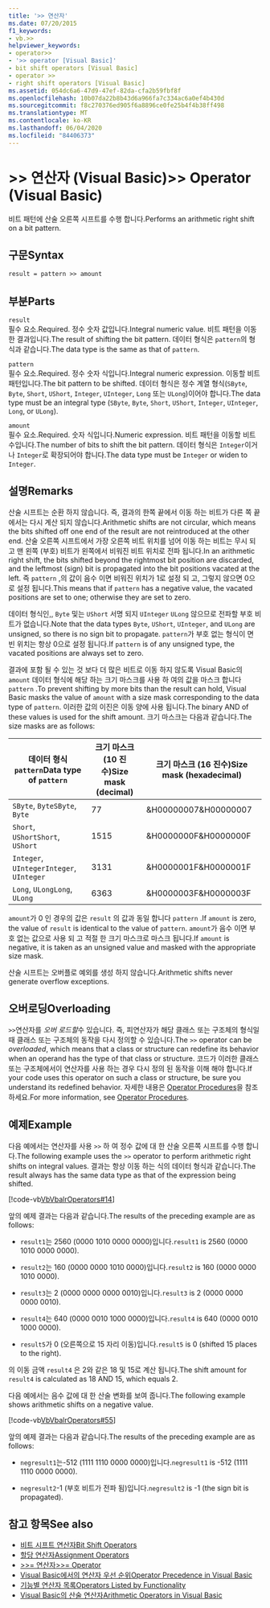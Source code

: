 ```yaml
---
title: '>> 연산자'
ms.date: 07/20/2015
f1_keywords:
- vb.>>
helpviewer_keywords:
- operator>>
- '>> operator [Visual Basic]'
- bit shift operators [Visual Basic]
- operator >>
- right shift operators [Visual Basic]
ms.assetid: 054dc6a6-47d9-47ef-82da-cfa2b59fbf8f
ms.openlocfilehash: 10b07da22b8b43d6a966fa7c334ac6a0ef4b430d
ms.sourcegitcommit: f8c270376ed905f6a8896ce0fe25b4f4b38ff498
ms.translationtype: MT
ms.contentlocale: ko-KR
ms.lasthandoff: 06/04/2020
ms.locfileid: "84406373"
---
```

# <a name="-operator-visual-basic"></a><span data-ttu-id="10d40-102">>> 연산자 (Visual Basic)</span><span class="sxs-lookup"><span data-stu-id="10d40-102">>> Operator (Visual Basic)</span></span>
<span data-ttu-id="10d40-103">비트 패턴에 산술 오른쪽 시프트를 수행 합니다.</span><span class="sxs-lookup"><span data-stu-id="10d40-103">Performs an arithmetic right shift on a bit pattern.</span></span>  
  
## <a name="syntax"></a><span data-ttu-id="10d40-104">구문</span><span class="sxs-lookup"><span data-stu-id="10d40-104">Syntax</span></span>  
  
```vb  
result = pattern >> amount  
```  
  
## <a name="parts"></a><span data-ttu-id="10d40-105">부분</span><span class="sxs-lookup"><span data-stu-id="10d40-105">Parts</span></span>  
 `result`  
 <span data-ttu-id="10d40-106">필수 요소.</span><span class="sxs-lookup"><span data-stu-id="10d40-106">Required.</span></span> <span data-ttu-id="10d40-107">정수 숫자 값입니다.</span><span class="sxs-lookup"><span data-stu-id="10d40-107">Integral numeric value.</span></span> <span data-ttu-id="10d40-108">비트 패턴을 이동한 결과입니다.</span><span class="sxs-lookup"><span data-stu-id="10d40-108">The result of shifting the bit pattern.</span></span> <span data-ttu-id="10d40-109">데이터 형식은 `pattern`의 형식과 같습니다.</span><span class="sxs-lookup"><span data-stu-id="10d40-109">The data type is the same as that of `pattern`.</span></span>  
  
 `pattern`  
 <span data-ttu-id="10d40-110">필수 요소.</span><span class="sxs-lookup"><span data-stu-id="10d40-110">Required.</span></span> <span data-ttu-id="10d40-111">정수 숫자 식입니다.</span><span class="sxs-lookup"><span data-stu-id="10d40-111">Integral numeric expression.</span></span> <span data-ttu-id="10d40-112">이동할 비트 패턴입니다.</span><span class="sxs-lookup"><span data-stu-id="10d40-112">The bit pattern to be shifted.</span></span> <span data-ttu-id="10d40-113">데이터 형식은 정수 계열 형식(`SByte`, `Byte`, `Short`, `UShort`, `Integer`, `UInteger`, `Long` 또는 `ULong`)이어야 합니다.</span><span class="sxs-lookup"><span data-stu-id="10d40-113">The data type must be an integral type (`SByte`, `Byte`, `Short`, `UShort`, `Integer`, `UInteger`, `Long`, or `ULong`).</span></span>  
  
 `amount`  
 <span data-ttu-id="10d40-114">필수 요소.</span><span class="sxs-lookup"><span data-stu-id="10d40-114">Required.</span></span> <span data-ttu-id="10d40-115">숫자 식입니다.</span><span class="sxs-lookup"><span data-stu-id="10d40-115">Numeric expression.</span></span> <span data-ttu-id="10d40-116">비트 패턴을 이동할 비트 수입니다.</span><span class="sxs-lookup"><span data-stu-id="10d40-116">The number of bits to shift the bit pattern.</span></span> <span data-ttu-id="10d40-117">데이터 형식은 `Integer`이거나 `Integer`로 확장되어야 합니다.</span><span class="sxs-lookup"><span data-stu-id="10d40-117">The data type must be `Integer` or widen to `Integer`.</span></span>  
  
## <a name="remarks"></a><span data-ttu-id="10d40-118">설명</span><span class="sxs-lookup"><span data-stu-id="10d40-118">Remarks</span></span>  
 <span data-ttu-id="10d40-119">산술 시프트는 순환 하지 않습니다. 즉, 결과의 한쪽 끝에서 이동 하는 비트가 다른 쪽 끝에서는 다시 계산 되지 않습니다.</span><span class="sxs-lookup"><span data-stu-id="10d40-119">Arithmetic shifts are not circular, which means the bits shifted off one end of the result are not reintroduced at the other end.</span></span> <span data-ttu-id="10d40-120">산술 오른쪽 시프트에서 가장 오른쪽 비트 위치를 넘어 이동 하는 비트는 무시 되 고 맨 왼쪽 (부호) 비트가 왼쪽에서 비워진 비트 위치로 전파 됩니다.</span><span class="sxs-lookup"><span data-stu-id="10d40-120">In an arithmetic right shift, the bits shifted beyond the rightmost bit position are discarded, and the leftmost (sign) bit is propagated into the bit positions vacated at the left.</span></span> <span data-ttu-id="10d40-121">즉 `pattern` ,의 값이 음수 이면 비워진 위치가 1로 설정 되 고, 그렇지 않으면 0으로 설정 됩니다.</span><span class="sxs-lookup"><span data-stu-id="10d40-121">This means that if `pattern` has a negative value, the vacated positions are set to one; otherwise they are set to zero.</span></span>  
  
 <span data-ttu-id="10d40-122">데이터 형식인,, `Byte` 및는 `UShort` 서명 되지 `UInteger` `ULong` 않으므로 전파할 부호 비트가 없습니다.</span><span class="sxs-lookup"><span data-stu-id="10d40-122">Note that the data types `Byte`, `UShort`, `UInteger`, and `ULong` are unsigned, so there is no sign bit to propagate.</span></span> <span data-ttu-id="10d40-123">`pattern`가 부호 없는 형식이 면 빈 위치는 항상 0으로 설정 됩니다.</span><span class="sxs-lookup"><span data-stu-id="10d40-123">If `pattern` is of any unsigned type, the vacated positions are always set to zero.</span></span>  
  
 <span data-ttu-id="10d40-124">결과에 포함 될 수 있는 것 보다 더 많은 비트로 이동 하지 않도록 Visual Basic의 `amount` 데이터 형식에 해당 하는 크기 마스크를 사용 하 여의 값을 마스크 합니다 `pattern` .</span><span class="sxs-lookup"><span data-stu-id="10d40-124">To prevent shifting by more bits than the result can hold, Visual Basic masks the value of `amount` with a size mask corresponding to the data type of `pattern`.</span></span> <span data-ttu-id="10d40-125">이러한 값의 이진은 이동 양에 사용 됩니다.</span><span class="sxs-lookup"><span data-stu-id="10d40-125">The binary AND of these values is used for the shift amount.</span></span> <span data-ttu-id="10d40-126">크기 마스크는 다음과 같습니다.</span><span class="sxs-lookup"><span data-stu-id="10d40-126">The size masks are as follows:</span></span>  
  
|<span data-ttu-id="10d40-127">데이터 형식`pattern`</span><span class="sxs-lookup"><span data-stu-id="10d40-127">Data type of `pattern`</span></span>|<span data-ttu-id="10d40-128">크기 마스크 (10 진수)</span><span class="sxs-lookup"><span data-stu-id="10d40-128">Size mask (decimal)</span></span>|<span data-ttu-id="10d40-129">크기 마스크 (16 진수)</span><span class="sxs-lookup"><span data-stu-id="10d40-129">Size mask (hexadecimal)</span></span>|  
|----------------------------|---------------------------|-------------------------------|  
|<span data-ttu-id="10d40-130">`SByte`, `Byte`</span><span class="sxs-lookup"><span data-stu-id="10d40-130">`SByte`, `Byte`</span></span>|<span data-ttu-id="10d40-131">7</span><span class="sxs-lookup"><span data-stu-id="10d40-131">7</span></span>|<span data-ttu-id="10d40-132">&H00000007</span><span class="sxs-lookup"><span data-stu-id="10d40-132">&H00000007</span></span>|  
|<span data-ttu-id="10d40-133">`Short`, `UShort`</span><span class="sxs-lookup"><span data-stu-id="10d40-133">`Short`, `UShort`</span></span>|<span data-ttu-id="10d40-134">15</span><span class="sxs-lookup"><span data-stu-id="10d40-134">15</span></span>|<span data-ttu-id="10d40-135">&H0000000F</span><span class="sxs-lookup"><span data-stu-id="10d40-135">&H0000000F</span></span>|  
|<span data-ttu-id="10d40-136">`Integer`, `UInteger`</span><span class="sxs-lookup"><span data-stu-id="10d40-136">`Integer`, `UInteger`</span></span>|<span data-ttu-id="10d40-137">31</span><span class="sxs-lookup"><span data-stu-id="10d40-137">31</span></span>|<span data-ttu-id="10d40-138">&H0000001F</span><span class="sxs-lookup"><span data-stu-id="10d40-138">&H0000001F</span></span>|  
|<span data-ttu-id="10d40-139">`Long`, `ULong`</span><span class="sxs-lookup"><span data-stu-id="10d40-139">`Long`, `ULong`</span></span>|<span data-ttu-id="10d40-140">63</span><span class="sxs-lookup"><span data-stu-id="10d40-140">63</span></span>|<span data-ttu-id="10d40-141">&H0000003F</span><span class="sxs-lookup"><span data-stu-id="10d40-141">&H0000003F</span></span>|  
  
 <span data-ttu-id="10d40-142">`amount`가 0 인 경우의 값은 `result` 의 값과 동일 합니다 `pattern` .</span><span class="sxs-lookup"><span data-stu-id="10d40-142">If `amount` is zero, the value of `result` is identical to the value of `pattern`.</span></span> <span data-ttu-id="10d40-143">`amount`가 음수 이면 부호 없는 값으로 사용 되 고 적절 한 크기 마스크로 마스크 됩니다.</span><span class="sxs-lookup"><span data-stu-id="10d40-143">If `amount` is negative, it is taken as an unsigned value and masked with the appropriate size mask.</span></span>  
  
 <span data-ttu-id="10d40-144">산술 시프트는 오버플로 예외를 생성 하지 않습니다.</span><span class="sxs-lookup"><span data-stu-id="10d40-144">Arithmetic shifts never generate overflow exceptions.</span></span>  
  
## <a name="overloading"></a><span data-ttu-id="10d40-145">오버로딩</span><span class="sxs-lookup"><span data-stu-id="10d40-145">Overloading</span></span>  
 <span data-ttu-id="10d40-146">`>>`연산자를 *오버 로드할*수 있습니다. 즉, 피연산자가 해당 클래스 또는 구조체의 형식일 때 클래스 또는 구조체의 동작을 다시 정의할 수 있습니다.</span><span class="sxs-lookup"><span data-stu-id="10d40-146">The `>>` operator can be *overloaded*, which means that a class or structure can redefine its behavior when an operand has the type of that class or structure.</span></span> <span data-ttu-id="10d40-147">코드가 이러한 클래스 또는 구조체에서이 연산자를 사용 하는 경우 다시 정의 된 동작을 이해 해야 합니다.</span><span class="sxs-lookup"><span data-stu-id="10d40-147">If your code uses this operator on such a class or structure, be sure you understand its redefined behavior.</span></span> <span data-ttu-id="10d40-148">자세한 내용은 [Operator Procedures](../../programming-guide/language-features/procedures/operator-procedures.md)을 참조하세요.</span><span class="sxs-lookup"><span data-stu-id="10d40-148">For more information, see [Operator Procedures](../../programming-guide/language-features/procedures/operator-procedures.md).</span></span>  
  
## <a name="example"></a><span data-ttu-id="10d40-149">예제</span><span class="sxs-lookup"><span data-stu-id="10d40-149">Example</span></span>  
 <span data-ttu-id="10d40-150">다음 예에서는 연산자를 사용 `>>` 하 여 정수 값에 대 한 산술 오른쪽 시프트를 수행 합니다.</span><span class="sxs-lookup"><span data-stu-id="10d40-150">The following example uses the `>>` operator to perform arithmetic right shifts on integral values.</span></span> <span data-ttu-id="10d40-151">결과는 항상 이동 하는 식의 데이터 형식과 같습니다.</span><span class="sxs-lookup"><span data-stu-id="10d40-151">The result always has the same data type as that of the expression being shifted.</span></span>  
  
 [!code-vb[VbVbalrOperators#14](~/samples/snippets/visualbasic/VS_Snippets_VBCSharp/VbVbalrOperators/VB/Class1.vb#14)]  
  
 <span data-ttu-id="10d40-152">앞의 예제 결과는 다음과 같습니다.</span><span class="sxs-lookup"><span data-stu-id="10d40-152">The results of the preceding example are as follows:</span></span>  
  
- <span data-ttu-id="10d40-153">`result1`는 2560 (0000 1010 0000 0000)입니다.</span><span class="sxs-lookup"><span data-stu-id="10d40-153">`result1` is 2560 (0000 1010 0000 0000).</span></span>  
  
- <span data-ttu-id="10d40-154">`result2`는 160 (0000 0000 1010 0000)입니다.</span><span class="sxs-lookup"><span data-stu-id="10d40-154">`result2` is 160 (0000 0000 1010 0000).</span></span>  
  
- <span data-ttu-id="10d40-155">`result3`는 2 (0000 0000 0000 0010)입니다.</span><span class="sxs-lookup"><span data-stu-id="10d40-155">`result3` is 2 (0000 0000 0000 0010).</span></span>  
  
- <span data-ttu-id="10d40-156">`result4`는 640 (0000 0010 1000 0000)입니다.</span><span class="sxs-lookup"><span data-stu-id="10d40-156">`result4` is 640 (0000 0010 1000 0000).</span></span>  
  
- <span data-ttu-id="10d40-157">`result5`가 0 (오른쪽으로 15 자리 이동)입니다.</span><span class="sxs-lookup"><span data-stu-id="10d40-157">`result5` is 0 (shifted 15 places to the right).</span></span>  
  
 <span data-ttu-id="10d40-158">의 이동 금액 `result4` 은 2와 같은 18 및 15로 계산 됩니다.</span><span class="sxs-lookup"><span data-stu-id="10d40-158">The shift amount for `result4` is calculated as 18 AND 15, which equals 2.</span></span>  
  
 <span data-ttu-id="10d40-159">다음 예에서는 음수 값에 대 한 산술 변화를 보여 줍니다.</span><span class="sxs-lookup"><span data-stu-id="10d40-159">The following example shows arithmetic shifts on a negative value.</span></span>  
  
 [!code-vb[VbVbalrOperators#55](~/samples/snippets/visualbasic/VS_Snippets_VBCSharp/VbVbalrOperators/VB/Class1.vb#55)]  
  
 <span data-ttu-id="10d40-160">앞의 예제 결과는 다음과 같습니다.</span><span class="sxs-lookup"><span data-stu-id="10d40-160">The results of the preceding example are as follows:</span></span>  
  
- <span data-ttu-id="10d40-161">`negresult1`는-512 (1111 1110 0000 0000)입니다.</span><span class="sxs-lookup"><span data-stu-id="10d40-161">`negresult1` is -512 (1111 1110 0000 0000).</span></span>  
  
- <span data-ttu-id="10d40-162">`negresult2`-1 (부호 비트가 전파 됨)입니다.</span><span class="sxs-lookup"><span data-stu-id="10d40-162">`negresult2` is -1 (the sign bit is propagated).</span></span>  
  
## <a name="see-also"></a><span data-ttu-id="10d40-163">참고 항목</span><span class="sxs-lookup"><span data-stu-id="10d40-163">See also</span></span>

- [<span data-ttu-id="10d40-164">비트 시프트 연산자</span><span class="sxs-lookup"><span data-stu-id="10d40-164">Bit Shift Operators</span></span>](bit-shift-operators.md)
- [<span data-ttu-id="10d40-165">할당 연산자</span><span class="sxs-lookup"><span data-stu-id="10d40-165">Assignment Operators</span></span>](assignment-operators.md)
- [<span data-ttu-id="10d40-166">>>= 연산자</span><span class="sxs-lookup"><span data-stu-id="10d40-166">>>= Operator</span></span>](right-shift-assignment-operator.md)
- [<span data-ttu-id="10d40-167">Visual Basic에서의 연산자 우선 순위</span><span class="sxs-lookup"><span data-stu-id="10d40-167">Operator Precedence in Visual Basic</span></span>](operator-precedence.md)
- [<span data-ttu-id="10d40-168">기능별 연산자 목록</span><span class="sxs-lookup"><span data-stu-id="10d40-168">Operators Listed by Functionality</span></span>](operators-listed-by-functionality.md)
- [<span data-ttu-id="10d40-169">Visual Basic의 산술 연산자</span><span class="sxs-lookup"><span data-stu-id="10d40-169">Arithmetic Operators in Visual Basic</span></span>](../../programming-guide/language-features/operators-and-expressions/arithmetic-operators.md)
